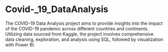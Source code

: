 # Covid-_19_DataAnalysis
The COVID-19 Data Analysis project aims to provide insights into the impact of the COVID-19 pandemic across different countries and continents. Utilizing data sourced from Kaggle, the project involves comprehensive data cleaning, exploration, and analysis using SQL, followed by visualization with Power BI.
